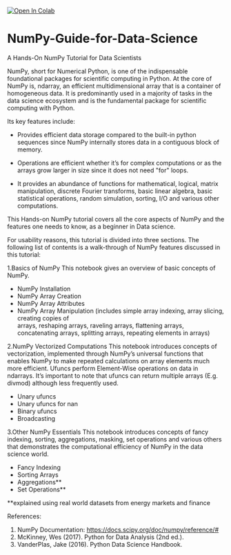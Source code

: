 [![Open In Colab](https://colab.research.google.com/assets/colab-badge.svg)](https://colab.research.google.com/github/prabhupavitra/NumPy-Guide-for-Data-Science/blob/master/)

# NumPy-Guide-for-Data-Science
A Hands-On NumPy Tutorial for Data Scientists

NumPy, short for Numerical Python, is one of the indispensable foundational packages for scientific computing in Python.
At the core of NumPy is, ndarray, an efficient multidimensional array that is a container of homogeneous data. 
It is predominantly used in a majority of tasks in the data science ecosystem and is the fundamental package for 
scientific computing with Python.

Its key features include:

- Provides efficient data storage compared to the built-in python sequences since NumPy internally stores data in a
  contiguous block of memory.

- Operations are efficient whether it’s for complex computations or as the arrays grow larger in size since it does 
  not need "for" loops.

- It provides an abundance of functions for mathematical, logical, matrix manipulation, discrete Fourier transforms, 
  basic linear algebra, basic statistical operations, random simulation, sorting, I/O and various other computations.

This Hands-on NumPy tutorial covers all the core aspects of NumPy and the features one needs to know, as a beginner 
in Data science. 

For usability reasons, this tutorial is divided into three sections.
The following list of contents is a walk-through of NumPy features discussed in this tutorial:

1.Basics of NumPy 
This notebook gives an overview of basic concepts of NumPy.
-	NumPy Installation
-	NumPy Array Creation
-	NumPy Array Attributes
-	NumPy Array Manipulation 
	(includes simple array indexing, array slicing, creating copies of    
	arrays, reshaping arrays, raveling arrays, flattening arrays, concatenating arrays, splitting arrays, 
  repeating elements in arrays)

2.NumPy Vectorized Computations
This notebook introduces concepts of vectorization, implemented through NumPy’s universal functions that enables 
NumPy to make repeated calculations on array elements much more efficient. Ufuncs perform Element-Wise operations 
on data in ndarrays. It’s important to note that ufuncs can return multiple arrays (E.g. divmod) although less 
frequently used.
-	Unary ufuncs
-	Unary ufuncs for nan
-	Binary ufuncs
-	Broadcasting

3.Other NumPy Essentials
This notebook introduces concepts of fancy indexing, sorting, aggregations, masking, set operations and various 
others that demonstrates the computational efficiency of NumPy in the data science world.
-	Fancy Indexing
-	Sorting Arrays
-	Aggregations**
-	Set Operations**

**explained using real world datasets from energy markets and finance

References:

1.	NumPy Documentation: https://docs.scipy.org/doc/numpy/reference/#
2.	McKinney, Wes (2017). Python for Data Analysis (2nd ed.). 
3.	VanderPlas, Jake (2016). Python Data Science Handbook.
